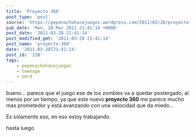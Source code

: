 ```yaml
---
title: 'Proyecto 360'
post_type: 'post'
source: 'https://pepenachohacejuegos.wordpress.com/2011/03/28/proyecto-360/'
pub_date: 'Mon, 28 Mar 2011 21:41:14 +0000'
post_date: '2011-03-28 21:41:14'
post_modified_gmt: '2011-03-28 21:41:14'
post_name: 'proyecto-360'
date: '2011-03-28T21:41:14'
post_id: '138'
tags:
    - pepenachohacejuegos
    - teenage
    - nerd
---
```

bueno... parece que el juego ese de los zombies va a quedar postergado, al menos por un tiempo, ya que este nuevo<strong> proyecto 360</strong> me parece mucho mas prometedor y está avanzando con una velocidad que da miedo...

Es sólamente eso, en eso estoy trabajando.

hasta luego